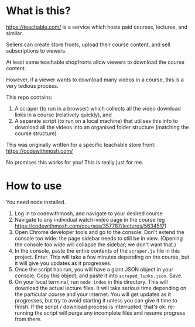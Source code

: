 # What is this?

https://teachable.com/ is a service which hosts paid courses, lectures, and similar.

Sellers can create store fronts, upload their course content, and sell subscriptions to viewers.

At least some teachable shopfronts allow viewers to download the course content.

However, if a viewer wants to download many videos in a course, this is a very tedious process.

This repo contains:

1. A scraper (to run in a browser) which collects all the video download links in a course (relatively quickly), and
2. A separate script (to run on a local machine) that utilises this info to download all the videos into an organised folder structure (matching the course structure)

This was originally written for a specific teachable store front: https://codewithmosh.com/

No promises this works for you! This is really just for me.

# How to use

You need node installed.

1. Log in to codewithmosh, and navigate to your desired course
2. Navigate to any individual watch-video page in the course (eg https://codewithmosh.com/courses/357787/lectures/5634517)
3. Open Chrome developer tools and go to the console. Don't extend the console too wide: the page sidebar needs to still be in view. (Opening the console too wide will collapse the sidebar; we don't want that.)
4. In the console, paste the entire contents of the `scraper.js` file in this project. Enter. This will take a few minutes depending on the course, but it will give you updates as it progresses.
5. Once the script has run, you will have a giant JSON object in your console. Copy this object, and paste it into `scraped_links.json`. Save.
6. On your local terminal, run `node index` in this directory. This will download the actual lecture files. It will take serious time depending on the particular course and your internet. You will get updates as it progresses, but try to avoid starting it unless you can give it time to finish. If the script / download process is interrupted, that's ok: re-running the script will purge any incomplete files and resume progress from there.

